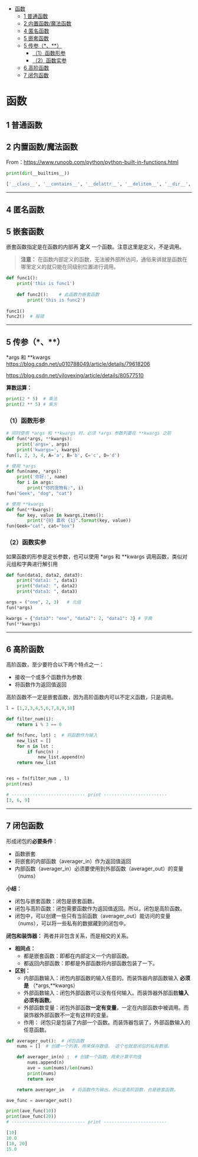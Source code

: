 
- [函数](#函数)
  - [1 普通函数](#1-普通函数)
  - [2 内置函数/魔法函数](#2-内置函数魔法函数)
  - [4 匿名函数](#4-匿名函数)
  - [5 嵌套函数](#5-嵌套函数)
  - [5 传参（*、**）](#5-传参)
    - [（1）函数形参](#1函数形参)
    - [（2）函数实参](#2函数实参)
  - [6 高阶函数](#6-高阶函数)
  - [7 闭包函数](#7-闭包函数)


# 函数

## 1 普通函数


## 2 内置函数/魔法函数
From：https://www.runoob.com/python/python-built-in-functions.html

```python
print(dir(__builtins__))
```

```python
['__class__', '__contains__', '__delattr__', '__delitem__', '__dir__', '__doc__', '__eq__', '__format__', '__ge__', '__getattribute__', '__getitem__', '__gt__', '__hash__', '__init__', '__init_subclass__', '__iter__', '__le__', '__len__', '__lt__', '__ne__', '__new__', '__reduce__', '__reduce_ex__', '__repr__', '__setattr__', '__setitem__', '__sizeof__', '__str__', '__subclasshook__', 'clear', 'copy', 'fromkeys', 'get', 'items', 'keys', 'pop', 'popitem', 'setdefault', 'update', 'values']
```


---------------------------------------------------------

## 4 匿名函数


## 5 嵌套函数
嵌套函数指定是在函数的内部再 **定义** 一个函数。注意这里是定义，不是调用。
>**注意：** 在函数内部定义的函数，无法被外部所访问，通俗来讲就是函数在哪里定义的就只能在同级别位置进行调用。

```python
def func1():
    print('this is func1')
    
    def func2():	# 此函数为嵌套函数
        print('this is func2')
        
func1()
func2()  # 报错

```


---------------------------------------------------------

## 5 传参（*、**） 
*args 和 **kwargs
https://blog.csdn.net/u010788049/article/details/79618206


https://blog.csdn.net/yilovexing/article/details/80577510

**算数运算：**
```python
print(2 * 5)  # 乘法
print(2 ** 5) # 乘方
```


### （1）函数形参
```python
# 同时使用 *args 和 **kwargs 时，必须 *args 参数列要在 **kwargs 之前
def fun(*args, **kwargs):
    print('args=', args)
    print('kwargs=', kwargs)
fun(1, 2, 3, 4, A='a', B='b', C='c', D='d')

# 使用 *args
def fun(name, *args):
    print('你好:', name)
    for i in args:
        print("你的宠物有:", i)
fun("Geek", "dog", "cat")

# 使用 **kwargs
def fun(**kwargs):
    for key, value in kwargs.items():
        print("{0} 喜欢 {1}".format(key, value))
fun(Geek="cat", cat="box")

```



### （2）函数实参
如果函数的形参是定长参数，也可以使用 *args 和 **kwargs 调用函数，类似对元组和字典进行解引用

```python
def fun(data1, data2, data3):
    print("data1: ", data1)
    print("data2: ", data2)
    print("data3: ", data3)

args = ("one", 2, 3)   # 元组
fun(*args)

kwargs = {"data3": "one", "data2": 2, "data1": 3} # 字典
fun(**kwargs)
```

---------------------------------------------------------

## 6 高阶函数
高阶函数，至少要符合以下两个特点之一：
- 接收一个或多个函数作为参数
- 将函数作为返回值返回

高阶函数不一定是嵌套函数，因为高阶函数内可以不定义函数，只是调用。

```python
l = [1,2,3,4,5,6,7,8,9,10]

def filter_num(i):
    return i % 3 == 0

def fn(func, lst) :  # 将函数作为输入
    new_list = []
    for n in lst :
        if func(n) :
            new_list.append(n)
    return new_list


res = fn(filter_num , l)
print(res)

# ---------------------------- print ------------------------
[3, 6, 9]
```


---------------------------------------------------------

## 7 闭包函数

形成闭包的**必要条件**：
- 函数嵌套
- 将嵌套的内部函数（averager_in）作为返回值返回
- 内部函数（averager_in）必须要使用到外部函数（averager_out）的变量（nums）

**小结：**
- 闭包与嵌套函数：闭包是嵌套函数。
- 闭包与高阶函数：闭包需要函数作为返回值返回。所以，闭包是高阶函数。
- 闭包中，可以创建一些只有当前函数（averager_out）能访问的变量（nums），可以将一些私有的数据藏到的闭包中。



**闭包和装饰器：** 两者并非包含关系，而是相交的关系。
- **相同点：**
    - 都是嵌套函数：即都在内部定义一个内部函数。 
    - 都返回内部函数：即都是外部函数将内部函数包装了一下。
- **区别：**
    - 内部函数输入：闭包内部函数的输入任意的。而装饰器内部函数输入 **必须是** （*args,**kwargs）
    - 外部函数输入：闭包外部函数可以没有任何输入。而装饰器外部函数**输入必须有函数**。
    - 外部函数变量：闭包外部函数**一定有变量**，一定在内部函数中被调用。而装饰器外部函数不一定有这样的变量。
    - 作用： 闭包只是包装了内部一个函数。而装饰器包装了，外部函数输入的任意函数。

```python
def averager_out():  # 闭包函数
    nums = []  # 创建一个列表，用来保存数值。 这个也就是闭包的私有数据。

    def averager_in(n) :  # 创建一个函数，用来计算平均值
        nums.append(n)
        ave = sum(nums)/len(nums)
        print(nums)
        return ave

    return averager_in   # 将函数作为输出。所以是高阶函数，也是嵌套函数。

ave_func = averager_out()

print(ave_func(10))
print(ave_func(20))
# ---------------------------- print ------------------------

[10]
10.0
[10, 20]
15.0
```



